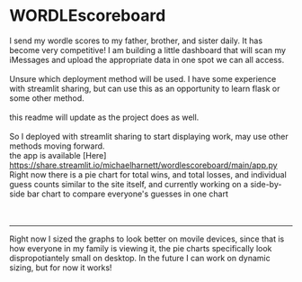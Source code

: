 # WORDLEscoreboard
I send my wordle scores to my father, brother, and sister daily. It has become very competitive! I am building a little dashboard that will scan my iMessages and upload the appropriate data in one spot we can all access.
<br>
<br>
Unsure which deployment method will be used. I have some experience with streamlit sharing, but can use this as an opportunity to learn flask or some other method.
<br>
<br>
this readme will update as the project does as well. 
<br>
<br>
So I deployed with streamlit sharing to start displaying work, may use other methods moving forward.<br>
the app is available [Here] https://share.streamlit.io/michaelharnett/wordlescoreboard/main/app.py <br>
Right now there is a pie chart for total wins, and total losses, and individual guess counts similar to the site itself, and currently working on a side-by-side bar chart to compare everyone's guesses in one chart<br>
<br>
<br>
<hr></hr>
Right now I sized the graphs to look better on movile devices, since that is how everyone in my family is viewing it, the pie charts specifically look dispropotiantely small on desktop. In the future I can work on dynamic sizing, but for now it works!
